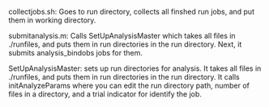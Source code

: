 collectjobs.sh: Goes to run directory, collects all finshed run jobs, and put
them in working directory.

submitanalysis.m: Calls  SetUpAnalysisMaster which takes all files in ./runfiles, 
  and puts them in run directories in the run directory. Next, it submits 
  analysis_bindobs jobs for them. 

SetUpAnalysisMaster: sets up run directories for analysis. It takes all files in ./runfiles,
  and puts them in run directories in the run directory. It calls
  initAnalyzeParams where you can edit the run directory path, number of files 
  in a directory, and a trial indicator for identify the job.

